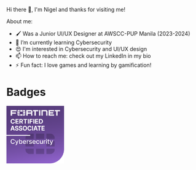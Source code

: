  Hi there 👋, I'm Nigel and thanks for visiting me!

About me:

- 🖌 Was a Junior UI/UX Designer at AWSCC-PUP Manila (2023-2024)
- 🌱 I’m currently learning Cybersecurity
- 😍 I'm interested in Cybersecurity and UI/UX design
- 📫 How to reach me: check out my LinkedIn in my bio
- ⚡ Fun fact: I love games and learning by gamification!

# Badges
 <p>
  <div align="left" target="_blank">
    <img src="https://github.com/Gelly-Tr33s/Gelly-Tr33s/blob/main/fortinet-certified-associate-cybersecurity.1.png" height = "150" width="150">
  </div>
</p>
